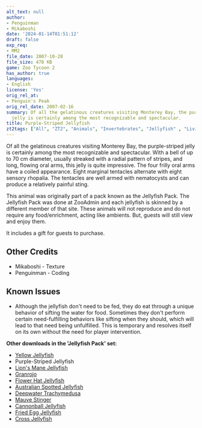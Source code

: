 ```yaml
---
alt_text: null
author:
- Penguinman
- Mikaboshi
date: '2024-01-14T01:51:12'
draft: false
exp_req:
- MM2
file_date: 2007-10-28
file_size: 478 KB
game: Zoo Tycoon 2
has_author: true
languages:
- English
license: 'Yes'
orig_rel_at:
- Penguin's Peak
orig_rel_date: 2007-02-16
summary: Of all the gelatinous creatures visiting Monterey Bay, the purple-striped
  jelly is certainly among the most recognizable and spectacular.
title: Purple-Striped Jellyfish
zt2tags: ["All", "ZT2", "Animals", "Invertebrates", "Jellyfish" , "Living", "Aquatic"]
---
```

Of all the gelatinous creatures visiting Monterey Bay, the purple-striped jelly is certainly among the most recognizable and spectacular. With a bell of up to 70 cm diameter, usually streaked with a radial pattern of stripes, and long, flowing oral arms, this jelly is quite impressive. The four frilly oral arms have a coiled appearance. Eight marginal tentacles alternate with eight sensory rhopalia. The tentacles are well armed with nematocysts and can produce a relatively painful sting.

This animal was originally part of a pack known as the Jellyfish Pack. The Jellyfish Pack was done at ZooAdmin and each jellyfish is skinned by a different member of that site. These animals will not reproduce and do not require any food/enrichment, acting like ambients. But, guests will still view and enjoy them.

It includes a gift for guests to purchase.

## Other Credits
- Mikaboshi - Texture
- Penguinman - Coding

## Known Issues
- Although the jellyfish don't need to be fed, they do eat through a unique behavior of sifting the water for food. Sometimes they don't perform certain need-fulfilling behaviors like sifting when they should, which will lead to that need being unfulfilled. This is temporary and resolves itself on its own without the need for player intervention.

**Other downloads in the 'Jellyfish Pack' set:**
- [Yellow Jellyfish](<https://www.zooberry.org/mods/zt2/animals/fictional/yellow-jellyfish/>)
- Purple-Striped Jellyfish
- [Lion's Mane Jellyfish](<https://www.zooberry.org/mods/zt2/animals/living/lions-mane-jellyfish/>)
- [Granrojo](<https://www.zooberry.org/mods/zt2/animals/living/granrojo/>)
- [Flower Hat Jellyfish](<https://www.zooberry.org/mods/zt2/animals/living/lions-mane-jellyfish/>)
- [Australian Spotted Jellyfish](<https://www.zooberry.org/mods/zt2/animals/living/australian-spotted-jellyfish/>)
- [Deepwater Trachymedusa](<https://www.zooberry.org/mods/zt2/animals/living/deepwater-trachymedusa/>)
- [Mauve Stinger](<https://www.zooberry.org/mods/zt2/animals/living/mauve-stinger/>)
- [Cannonball Jellyfish](<https://www.zooberry.org/mods/zt2/animals/living/cannonball-jellyfish/>)
- [Fried Egg Jellyfish](<https://www.zooberry.org/mods/zt2/animals/living/fried-egg-jellyfish/>)
- [Cross Jellyfish](<https://www.zooberry.org/mods/zt2/animals/living/cross-jellyfish/>)
